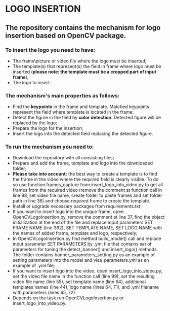 # LOGO INSERTION

## The repository contains the mechanism for logo insertion based on OpenCV package.
### To insert the logo you need to have:
- The frame\picture or video file where the logo must be inserted;
- The template(s) that represent(s) the field in frame where logo must be inserted (**please note: the template must be a cropped part of input frame**);
- The logo to insert.

### The mechanism's main properties as follows: 
- Find the **keypoints** in the frame and template. Matched keypoints represent the field where template is located in the frame;
- Detect the figure in the field by **color detection**. Detected figure will be replaced by the logo;
- Prepare the logo for the insertion;
- Insert the logo into the detected field replacing the detected figure.

### To run the mechanism you need to:
- Download the repository with all consisting files;
- Prepare and add the frame, template and logo into the downloaded folder;
- **Please take into account:** the best way to create a template is to find the frame in the video where the required field is clearly visible. To do so use function frames_capture from insert_logo_into_video.py to get all frames from the required video (remove the comment at function call in line 98, set video file name, create folder to paste frames and set folder path in line 36) and choose required frame to create the template.
- Install or upgrade necessary packages from requirements.txt;
- If you want to insert logo into the unique frame, open OpenCVLogoInsertion.py, remove the comment at line 37, find the object initialization at the end of the file and replace input parameters SET FRAME NAME (line 362), SET TEMPLATE NAME, SET LOGO NAME with the names of added frame, template and logo, respectively;
- In OpenCVLogoInsertion.py find method build_model() call and replace input parameter SET PARAMETERS by .yml file that contains set of parameters for tuning the detect_banner() and insert_logo() methods. The folder contains banner_parameters_setting.py as an example of setting parameters into the model and visa_parameters.yml as an example of .yml file;
- If you want to insert logo into the video, open insert_logo_into_video.py, set the video file name in the function call (line 99), set the resulting video file name (line 55), set template name (line 64), additional templates names (line 44), logo name (lines 64, 71), and .yml filename with parameters (lines 65, 72)  
- Depends on the task run OpenCVLogoInsertion.py or insert_logo_into_video.py.       
